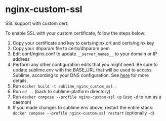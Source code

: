 # nginx-custom-ssl

SSL support with custom cert.

To enable SSL with your custom certificate, follow the steps below:

1. Copy your certificate and key to certs/nginx.crt and certs/nginx.key
2. Copy your dhparam file to certs/dhparam.pem
3. Edit conf/nginx.conf to update `__server_names__` to your domain or IP address
4. Perform any other configuration edits that you might need. Be sure to update sublime.env with the BASE_URL that will be used to access Sublime, according to your DNS configuration. See [here](https://docs.sublime.security/docs/quickstart-docker#using-a-proxy) for more details.
5. Run `docker build -t sublime_nginx_custom_ssl .`
6. Run `cd ..` (back to sublime-platform directory)
7. Run `docker compose --profile nginx-custom-ssl up` (use `-d` to run as a daemon)
8. If you made changes to sublime.env above, restart the entire stack: `docker compose --profile nginx-custom-ssl restart` (optionally `-d`)
